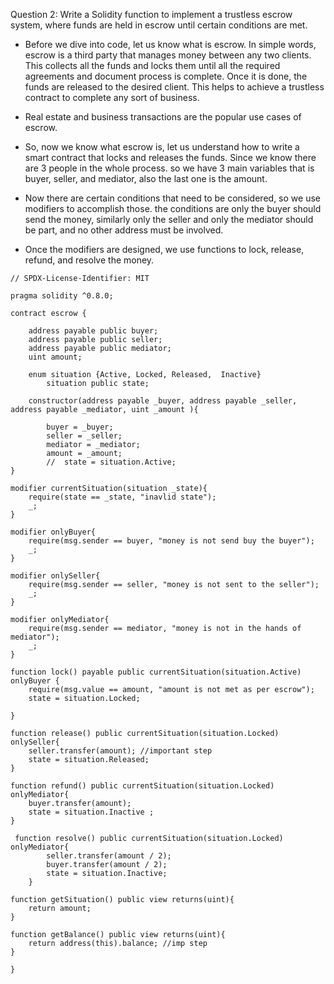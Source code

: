 Question 2: Write a Solidity function to implement a trustless escrow system, where funds are held in escrow until certain conditions are met.

-  Before we dive into code, let us know what is escrow. In simple words, escrow is a third party that manages money between any two clients. This collects all the funds and locks them until all the required agreements and document process is complete. Once it is done, the funds are released to the desired client. This helps to achieve a trustless contract to complete any sort of business.

  -  Real estate and business transactions are the popular use cases of escrow. 

-  So, now we know what escrow is, let us understand how to write a smart contract that locks and releases the funds. Since we know there are 3 people in the whole process. so we have 3 main variables that is buyer, seller, and mediator, also the last one is the amount. 
-  Now there are certain conditions that need to be considered, so we use modifiers to accomplish those. the conditions are only the buyer should send the money, similarly only the seller and only the mediator should be part, and no other address must be involved.
-  Once the modifiers are designed, we use functions to lock, release, refund, and resolve the money.


```
// SPDX-License-Identifier: MIT

pragma solidity ^0.8.0;

contract escrow {

    address payable public buyer;
    address payable public seller;
    address payable public mediator;
    uint amount;

    enum situation {Active, Locked, Released,  Inactive} 
        situation public state;
    
    constructor(address payable _buyer, address payable _seller, address payable _mediator, uint _amount ){

        buyer = _buyer;
        seller = _seller;
        mediator = _mediator;
        amount = _amount;
        //  state = situation.Active;
}

modifier currentSituation(situation _state){
    require(state == _state, "inavlid state");
    _;
}

modifier onlyBuyer{
    require(msg.sender == buyer, "money is not send buy the buyer");
    _;
}

modifier onlySeller{
    require(msg.sender == seller, "money is not sent to the seller");
    _;
}

modifier onlyMediator{
    require(msg.sender == mediator, "money is not in the hands of mediator");
    _;
}

function lock() payable public currentSituation(situation.Active) onlyBuyer {
    require(msg.value == amount, "amount is not met as per escrow");
    state = situation.Locked;
  
}

function release() public currentSituation(situation.Locked) onlySeller{
    seller.transfer(amount); //important step
    state = situation.Released;
}

function refund() public currentSituation(situation.Locked) onlyMediator{
    buyer.transfer(amount);
    state = situation.Inactive ; 
}

 function resolve() public currentSituation(situation.Locked) onlyMediator{
        seller.transfer(amount / 2);
        buyer.transfer(amount / 2);
        state = situation.Inactive;
    }

function getSituation() public view returns(uint){
    return amount;
}

function getBalance() public view returns(uint){
    return address(this).balance; //imp step
}

}
```
